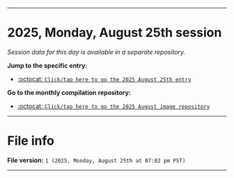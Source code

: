 
***

# 2025, Monday, August 25th session

_Session data for this day is available in a separate repository._

**Jump to the specific entry:**

- [:octocat: `Click/tap here to go the 2025 August 25th entry`](https://github.com/seanpm2001/SeansLifeArchive_Images_MotorWorld_CarFactory_Y2025_V8/tree/SeansLifeArchive_Images_MotorWorld_CarFactory_Y2025_V8_Main-dev/2025/08_August/25/)

**Go to the monthly compilation repository:**

- [:octocat: `Click/tap here to go the 2025 August image repository`](https://github.com/seanpm2001/SeansLifeArchive_Images_MotorWorld_CarFactory_Y2025_V8/)

***

# File info

**File version:** `1 (2025, Monday, August 25th at 07:02 pm PST)`

***
